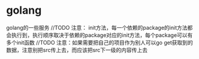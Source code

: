 # golang
golang的一些服务
//TODO 注意： init方法，每一个依赖的package的init方法都会执行到，执行顺序取决于依赖的package对应的init方法，每个package可以有多个init函数
//TODO 注意：如果需要把自己的项目作为别人可以go get获取到的数据，注意别把src传上去，而应该把src下一级的内容传上去
